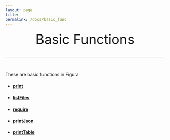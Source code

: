 ```yaml
---
layout: page
title:
permalink: /docs/basic_func
---
```


<center style="font-size: 3em;">Basic Functions</center>
&nbsp;

***

&nbsp;

These are basic functions in Figura

- #### [print](/docs/basic_func_full#print)

- #### [listFiles](/docs/basic_func_full#listFiles)

- #### [require](/docs/basic_func_full#require)

- #### [printJson](/docs/basic_func_full#printJson)

- #### [printTable](/docs/basic_func_full#printTable)
